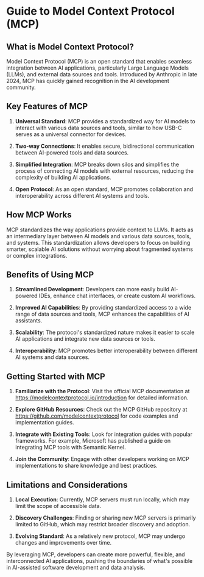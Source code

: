 # Guide to Model Context Protocol (MCP)

## What is Model Context Protocol?

Model Context Protocol (MCP) is an open standard that enables seamless integration between AI applications, particularly Large Language Models (LLMs), and external data sources and tools. Introduced by Anthropic in late 2024, MCP has quickly gained recognition in the AI development community.

## Key Features of MCP

1. **Universal Standard**: MCP provides a standardized way for AI models to interact with various data sources and tools, similar to how USB-C serves as a universal connector for devices.

2. **Two-way Connections**: It enables secure, bidirectional communication between AI-powered tools and data sources.

3. **Simplified Integration**: MCP breaks down silos and simplifies the process of connecting AI models with external resources, reducing the complexity of building AI applications.

4. **Open Protocol**: As an open standard, MCP promotes collaboration and interoperability across different AI systems and tools.

## How MCP Works

MCP standardizes the way applications provide context to LLMs. It acts as an intermediary layer between AI models and various data sources, tools, and systems. This standardization allows developers to focus on building smarter, scalable AI solutions without worrying about fragmented systems or complex integrations.

## Benefits of Using MCP

1. **Streamlined Development**: Developers can more easily build AI-powered IDEs, enhance chat interfaces, or create custom AI workflows.

2. **Improved AI Capabilities**: By providing standardized access to a wide range of data sources and tools, MCP enhances the capabilities of AI assistants.

3. **Scalability**: The protocol's standardized nature makes it easier to scale AI applications and integrate new data sources or tools.

4. **Interoperability**: MCP promotes better interoperability between different AI systems and data sources.

## Getting Started with MCP

1. **Familiarize with the Protocol**: Visit the official MCP documentation at https://modelcontextprotocol.io/introduction for detailed information.

2. **Explore GitHub Resources**: Check out the MCP GitHub repository at https://github.com/modelcontextprotocol for code examples and implementation guides.

3. **Integrate with Existing Tools**: Look for integration guides with popular frameworks. For example, Microsoft has published a guide on integrating MCP tools with Semantic Kernel.

4. **Join the Community**: Engage with other developers working on MCP implementations to share knowledge and best practices.

## Limitations and Considerations

1. **Local Execution**: Currently, MCP servers must run locally, which may limit the scope of accessible data.

2. **Discovery Challenges**: Finding or sharing new MCP servers is primarily limited to GitHub, which may restrict broader discovery and adoption.

3. **Evolving Standard**: As a relatively new protocol, MCP may undergo changes and improvements over time.

By leveraging MCP, developers can create more powerful, flexible, and interconnected AI applications, pushing the boundaries of what's possible in AI-assisted software development and data analysis.
